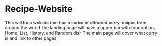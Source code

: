 # Recipe-Website
This will be a website that has a series of different curry recipes from around the world
The landing page will have a upper bar with four option, Home, List, History, and Random dish
The main page will cover what curry is and link to other pages
